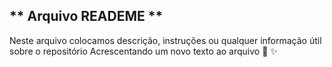## ** Arquivo READEME **
Neste arquivo colocamos descrição, instruções ou qualquer informação útil sobre o repositório
Acrescentando um novo texto ao arquivo
🎃
✨